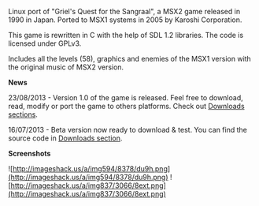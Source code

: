 Linux port of "Griel's Quest for the Sangraal", a MSX2 game released in 1990 in Japan. Ported to MSX1 systems in 2005 by Karoshi Corporation.

This game is rewritten in C with the help of SDL 1.2 libraries. The code is licensed under GPLv3.

Includes all the levels (58), graphics and enemies of the MSX1 version with the original music of MSX2 version.

**News**

23/08/2013 - Version 1.0 of the game is released. Feel free to download, read, modify or port the game to others platforms. Check out [Downloads sections](http://code.google.com/p/griel-sangraal-linux/downloads/list).

16/07/2013 - Beta version now ready to download & test. You can find the source code in [Downloads section](http://code.google.com/p/griel-sangraal-linux/downloads/list).

**Screenshots**

![http://imageshack.us/a/img594/8378/du9h.png](http://imageshack.us/a/img594/8378/du9h.png)
![http://imageshack.us/a/img837/3066/8ext.png](http://imageshack.us/a/img837/3066/8ext.png)